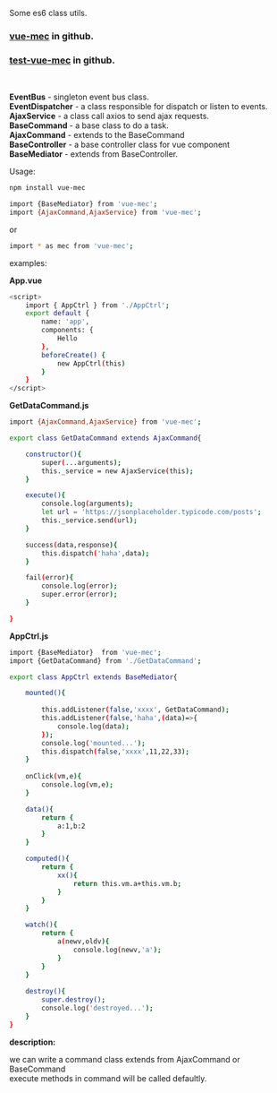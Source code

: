 Some es6 class utils.
<br/>
### [vue-mec](https://github.com/ywxgod/learningExamples/tree/master/2017/vue-mec) in github.
### [test-vue-mec](https://github.com/ywxgod/learningExamples/tree/master/2017/test-vue-mec) in github.
<br/>

<b>EventBus</b> - singleton event bus class.
<br/>
<b>EventDispatcher</b> - a class responsible for dispatch or listen to events.
<br/>
<b>AjaxService</b> - a class call axios to send ajax requests.
<br/>
<b>BaseCommand</b> - a base class to do a task.
<br/>
<b>AjaxCommand</b> - extends to the BaseCommand
<br/>
<b>BaseController</b> - a base controller class for vue component
<br/>
<b>BaseMediator</b> - extends from BaseController.
<br/>

Usage:

```bash
npm install vue-mec

import {BaseMediator} from 'vue-mec';
import {AjaxCommand,AjaxService} from 'vue-mec';
```

or

```bash
import * as mec from 'vue-mec';
```

examples:

<b>App.vue</b>

```bash
<script>
    import { AppCtrl } from './AppCtrl';
    export default {
        name: 'app',
        components: {
            Hello
        },
        beforeCreate() {
            new AppCtrl(this)
        }
    }
</script>
```

<b>GetDataCommand.js</b>

```bash
import {AjaxCommand,AjaxService} from 'vue-mec';

export class GetDataCommand extends AjaxCommand{

    constructor(){
        super(...arguments);
        this._service = new AjaxService(this);
    }

    execute(){
        console.log(arguments);
        let url = 'https://jsonplaceholder.typicode.com/posts';
        this._service.send(url);
    }

    success(data,response){
		this.dispatch('haha',data);
    }

    fail(error){
        console.log(error);
        super.error(error);
    }

}
```

<b>AppCtrl.js</b>

```bash
import {BaseMediator}  from 'vue-mec';
import {GetDataCommand} from './GetDataCommand';

export class AppCtrl extends BaseMediator{

    mounted(){
		
		this.addListener(false,'xxxx', GetDataCommand);
		this.addListener(false,'haha',(data)=>{
			console.log(data);
		});
		console.log('mounted...');
		this.dispatch(false,'xxxx',11,22,33);
    }
	
	onClick(vm,e){
		console.log(vm,e);
	}

    data(){
        return {
            a:1,b:2
        }
    }

    computed(){
        return {
            xx(){
                return this.vm.a+this.vm.b;
            }
        }
    }

    watch(){
        return {
            a(newv,oldv){
                console.log(newv,'a');
            }
        }
	}
	
	destroy(){
		super.destroy();
		console.log('destroyed...');
	}
}


```

<p>
<b>description:</b>
<p>

we can write a command class extends from AjaxCommand or BaseCommand<br/>
execute methods in command will be called defaultly.
